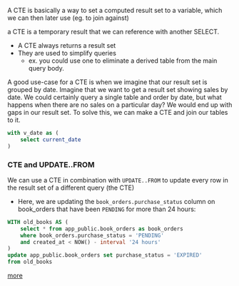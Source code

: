 
A CTE is basically a way to set a computed result set to a variable, which we can then later use (eg. to join against)

a CTE is a temporary result that we can reference with another SELECT.
- A CTE always returns a result set
- They are used to simplify queries
	- ex. you could use one to eliminate a derived table from the main query body.

A good use-case for a CTE is when we imagine that our result set is grouped by date. Imagine that we want to get a result set showing sales by date. We could certainly query a single table and order by date, but what happens when there are no sales on a particular day? We would end up with gaps in our result set. To solve this, we can make a CTE and join our tables to it.
```sql
with v_date as (
	select current_date
)
```

### CTE and UPDATE..FROM
We can use a CTE in combination with `UPDATE..FROM` to update every row in the result set of a different query (the CTE)
- Here, we are updating the `book_orders.purchase_status` column on book_orders that have been `PENDING` for more than 24 hours:
```sql
WITH old_books AS (
	select * from app_public.book_orders as book_orders
	where book_orders.purchase_status = 'PENDING'
	and created_at < NOW() - interval '24 hours'
)
update app_public.book_orders set purchase_status = 'EXPIRED'
from old_books
```

[more](https://www.essentialsql.com/introduction-common-table-expressions-ctes/)
